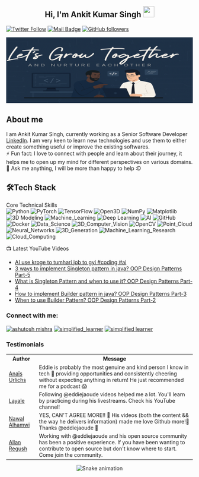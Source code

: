 
<h2 align="center">Hi, I'm Ankit Kumar Singh  <img src="https://user-images.githubusercontent.com/39955420/147578264-bae0526c-028a-49d2-8af8-d08bb4edbd2a.gif" height="30" width="30"></h2>
 
[![Twitter Follow](https://img.shields.io/twitter/follow/ankitizsmart__?style=social)](https://twitter.com/Rishiddska5000)
[![Mail Badge](https://img.shields.io/badge/Gmail-red?style=social&logo=gmail)](mailto:officials.ankitsingh@gmail.com)
[![GitHub followers](https://img.shields.io/github/followers/codedbyankit?style=social)](https://github.com/codedbyankit)

<img src="https://raw.githubusercontent.com/codedbyankit/Codedbyankit/refs/heads/main/img2.png" alt="Banner" style="width: 100%; height: 25%; object-fit: contain;" />

<h2>About me</h2>

I am Ankit Kumar Singh, currently working as a Senior Software Developer [LinkedIn](https://github.com/linkedin). I am very keen to learn new technologies and use them to either create something useful or improve the existing softwares.   
⚡ Fun fact: I love to connect with people and learn about their journey, it helps me to open up my mind for different perspectives on various domains.   
💬 Ask me anything, I will be more than happy to help :D

<h2>🛠Tech Stack</h2>

Core Technical Skills  
![Python](https://img.shields.io/badge/Python-3776AB?style=for-the-badge&logo=python&logoColor=white)
![PyTorch](https://img.shields.io/badge/PyTorch-EE4C2C?style=for-the-badge&logo=pytorch&logoColor=white)
![TensorFlow](https://img.shields.io/badge/TensorFlow-FF6F00?style=for-the-badge&logo=tensorflow&logoColor=white)
![Open3D](https://img.shields.io/badge/Open3D-000000?style=for-the-badge&logo=open3d&logoColor=white)
![NumPy](https://img.shields.io/badge/NumPy-013243?style=for-the-badge&logo=numpy&logoColor=white)
![Matplotlib](https://img.shields.io/badge/Matplotlib-003B57?style=for-the-badge&logo=matplotlib&logoColor=white)
![3D Modeling](https://img.shields.io/badge/3D_Modeling-1C1C1C?style=for-the-badge&logo=blender&logoColor=white)
![Machine_Learning](https://img.shields.io/badge/Machine_Learning-F6A800?style=for-the-badge&logo=python&logoColor=white)
![Deep Learning](https://img.shields.io/badge/Deep_Learning-004D00?style=for-the-badge&logo=tensorflow&logoColor=white)
![AI](https://img.shields.io/badge/AI-008CFF?style=for-the-badge&logo=ai&logoColor=white)
![GitHub](https://img.shields.io/badge/GitHub-181717?style=for-the-badge&logo=github&logoColor=white)
![Docker](https://img.shields.io/badge/Docker-2496ED?style=for-the-badge&logo=docker&logoColor=white)
![Data_Science](https://img.shields.io/badge/Data_Science-2D8E4A?style=for-the-badge&logo=python&logoColor=white)
![3D_Computer_Vision](https://img.shields.io/badge/3D_Computer_Vision-008080?style=for-the-badge&logo=opencv&logoColor=white)
![OpenCV](https://img.shields.io/badge/OpenCV-%23white.svg?style=for-the-badge&logo=opencv&logoColor=white)
![Point_Cloud](https://img.shields.io/badge/Point_Cloud-003B57?style=for-the-badge&logo=open3d&logoColor=white)
![Neural_Networks](https://img.shields.io/badge/Neural_Networks-7F5AB6?style=for-the-badge&logo=keras&logoColor=white)
![3D_Generation](https://img.shields.io/badge/3D_Generation-1C1C1C?style=for-the-badge&logo=blender&logoColor=white)
![Machine_Learning_Research](https://img.shields.io/badge/Machine_Learning_Research-004D00?style=for-the-badge&logo=researchgate&logoColor=white)
![Cloud_Computing](https://img.shields.io/badge/Cloud_Computing-FFCC33?style=for-the-badge&logo=aws&logoColor=white)







📺 Latest YouTube Videos

<!-- latest News About AI -->
- [AI use kroge to tumhari job to gyi #coding #ai](https://www.youtube.com/watch?v=1GwIHmVvUok)
- [3 ways to implement Singleton pattern in java? OOP Design Patterns Part-5](https://www.youtube.com/watch?v=531_BR023BE)
- [What is Singleton Pattern and when to use it? OOP Design Patterns Part-4](https://www.youtube.com/watch?v=SHCNSsCvD0I)
- [How to implement Builder pattern in java? OOP Design Patterns Part-3](https://www.youtube.com/watch?v=G1ujhPL4eCo)
- [When to use Builder Pattern? OOP Design Patterns Part-2](https://www.youtube.com/watch?v=TOiZ-WahJT8)
<!-- YOUTUBE-VIDEOS-LIST:END -->


<h3 align="left">Connect with me:</h3>
<p align="left">
<a href="https://linkedin.com/in/ashutosh mishra" target="blank"><img align="center" src="https://raw.githubusercontent.com/rahuldkjain/github-profile-readme-generator/master/src/images/icons/Social/linked-in-alt.svg" alt="ashutosh mishra" height="30" width="40" /></a>
<a href="https://instagram.com/simplified_learner" target="blank"><img align="center" src="https://raw.githubusercontent.com/rahuldkjain/github-profile-readme-generator/master/src/images/icons/Social/instagram.svg" alt="simplified_learner" height="30" width="40" /></a>
<a href="https://www.youtube.com/c/simplified learner" target="blank"><img align="center" src="https://raw.githubusercontent.com/rahuldkjain/github-profile-readme-generator/master/src/images/icons/Social/youtube.svg" alt="simplified learner" height="30" width="40" /></a>
</p>



### Testimonials

<table>
  <tr>
    <th>Author</th>
    <th>Message</th>
  </tr>
  <tr>
    <td><a target="_blank" href="https://twitter.com/urlichsanais/status/1349358736092094467">Anaïs Urlichs</a></td>
    <td>Eddie is probably the most genuine and kind person I know in tech 🥰 providing opportunities and consistently cheering without expecting anything in return! He just recommended me for a podcast 😱</td>
  </tr>
  <tr>
    <td><a target="_blank" href="https://twitter.com/yalematta/status/1304541107330658313">Layale</a></td>
    <td>Following @eddiejaoude videos helped me a lot. You'll learn by practicing during his livestreams. Check his YouTube channel!</td>
  </tr>
  <tr>
    <td><a target="_blank" href="https://twitter.com/__nawalhmw/status/1304572901140635648">Nawal Alhamwi</a></td>
    <td>YES, CAN'T AGREE MORE!! 💯 His videos (both the content && the way he delivers information) made me love Github more!🤩 Thanks @eddiejaoude 🌟</td>
  </tr>
  <tr>
    <td><a target="_blank" href="https://twitter.com/allanregush/status/1304484456221167617">Allan Regush</a></td>
    <td>Working with @eddiejaoude and his open source community has been a positive experience. If you have been wanting to contribute to open source but don't know where to start. Come join the community.</td>
  </tr>
</table>

<!-- Snake Game Repo View -->

<div align="center">
  <img src="https://profile-readme-generator.com/assets/snake.svg" alt="Snake animation" />
</div>

